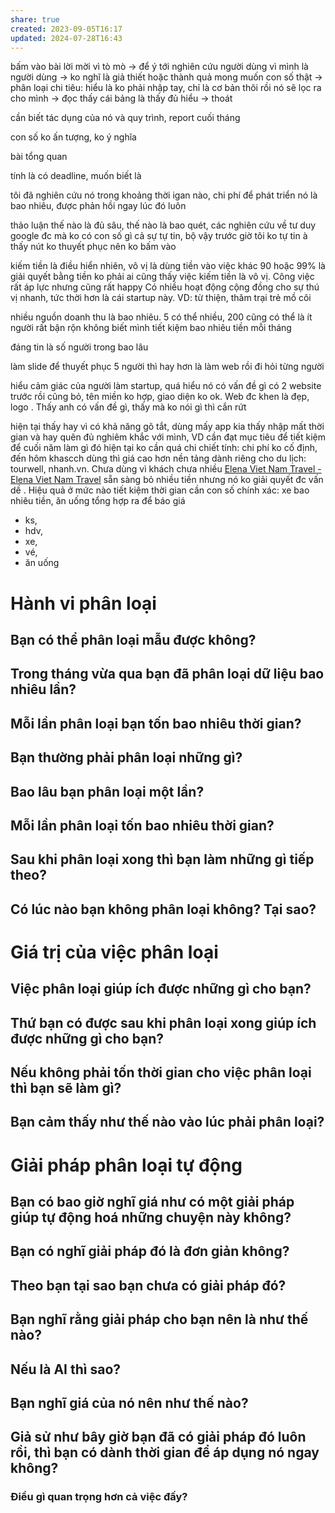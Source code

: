 ```yaml
---
share: true
created: 2023-09-05T16:17
updated: 2024-07-28T16:43
---
```

bấm vào bài lời mời vì tò mò
→ để ý tới nghiên cứu người dùng vì mình là người dùng
→ ko nghĩ là giả thiết hoặc thành quả mong muốn con số thật
→ phân loại chi tiêu: hiểu là ko phải nhập tay, chỉ là cơ bản thôi rồi nó sẽ lọc ra cho mình
→ đọc thấy cái bảng là thấy đủ hiểu
→ thoát

cần biết tác dụng của nó và quy trình, report cuối tháng


con số ko ấn tượng, ko ý nghĩa

bài tổng quan 

tính là có deadline, muốn biết là 

tôi đã nghiên cứu nó trong khoảng thời igan nào, chi phí để phát triển nó là bao nhiêu, được phản hồi ngay  lúc đó luôn

thảo luận thế nào là đủ sâu, thế nào là bao quét, các nghiên cứu về tư duy google đc mà
ko có con số gì cả
sự tự tin, bộ vậy trước giờ tôi ko tự tin à
thấy nút ko thuyết phục nên ko bấm vào

kiếm tiền là điều hiển nhiên, vô vị là dùng tiền vào việc khác
90 hoặc 99% là giải quyết bằng tiền
ko phải ai cũng thấy việc kiếm tiền là vô vị. Công việc rất áp lực nhưng cũng rất happy
Có nhiều hoạt động cộng đồng cho sự thú vị nhanh, tức thời hơn là cái startup này. VD: từ  thiện, thăm trại trẻ mồ côi

nhiều nguồn doanh thu là bao nhiêu. 5 có thể nhiều, 200 cũng có thể là ít
người rất bận rộn không biết mình tiết kiệm bao nhiêu tiền mỗi tháng

đáng tin là số người trong  bao lâu

làm slide để thuyết phục 5 người thì hay hơn là làm web rồi  đi hỏi từng người

hiểu cảm giác của người làm startup, quá hiểu nó có vấn đề gì
có 2 website trước rồi cũng bỏ, tên miền ko hợp, giao  diện ko ok. Web đc khen là đẹp, logo . Thấy anh có vấn đề gì, thấy mà ko nói gì thì cắn rứt

hiện tại thấy hay vì có khả năng gõ tắt, dùng mấy app kia thấy nhập mất thời gian và hay quên 
đủ nghiêm khắc với mình, VD cần đạt mục tiêu để tiết kiệm để cuối năm làm gì đó
hiện tại ko cần quá chi 
chiết tính: chi phí ko cố định, đến hôm khascch dùng thì giá cao hơn 
nền tảng dành riêng cho du lịch: tourwell, nhanh.vn. Chưa dùng vì khách chưa nhiều
[Elena Viet Nam Travel - Elena Viet Nam Travel](https://elenavietnamtravel.com/ "Elena Viet Nam Travel - Elena Viet Nam Travel")
sẵn sàng bỏ nhiều tiền nhưng nó ko giải quyết đc vấn dề . Hiệu quả ở mức nào
tiết kiệm thời gian
cần  con số chính xác: xe bao nhiêu tiền, ăn uống
tổng hợp ra để báo giá 
- ks,
- hdv,
- xe,
- vé,
- ăn uống
# Hành vi phân loại
## Bạn có thể phân loại mẫu được không?
## Trong tháng vừa qua bạn đã phân loại dữ liệu bao nhiêu lần?
## Mỗi lần phân loại bạn tốn bao nhiêu thời gian?
## Bạn thường phải phân loại những gì?
## Bao lâu bạn phân loại một lần?
## Mỗi lần phân loại tốn bao nhiêu thời gian?
## Sau khi phân loại xong thì bạn làm những gì tiếp theo?
## Có lúc nào bạn không phân loại không? Tại sao?
# Giá trị của việc phân loại
## Việc phân loại giúp ích được những gì cho bạn?
## Thứ bạn có được sau khi phân loại xong giúp ích được những gì cho bạn?
## Nếu không phải tốn thời gian cho việc phân loại thì bạn sẽ làm gì?
## Bạn cảm thấy như thế nào vào lúc phải phân loại?

# Giải pháp phân loại tự động
## Bạn có bao giờ nghĩ giá như có một giải pháp giúp tự động hoá những chuyện này không?
## Bạn có nghĩ giải pháp đó là đơn giản không?
## Theo bạn tại sao bạn chưa có giải pháp đó?
## Bạn nghĩ rằng giải pháp cho bạn nên là như thế nào?
## Nếu là AI thì sao?
## Bạn nghĩ giá của nó nên như thế nào?
## Giả sử như bây giờ bạn đã có giải pháp đó luôn rồi, thì bạn có dành thời gian để áp dụng nó ngay không?
### Điều gì quan trọng hơn cả việc đấy?
